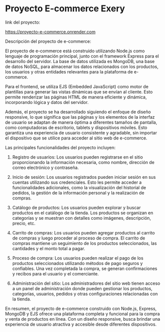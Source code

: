 # Proyecto E-commerce Exery

link del proyecto:

https://proyecto-e-commerce.onrender.com

Descripción del proyecto de e-commerce:

El proyecto de e-commerce está construido utilizando Node.js como lenguaje de programación principal, junto con el framework Express para el desarrollo del servidor. La base de datos utilizada es MongoDB, una base de datos NoSQL, para almacenar los datos relacionados con los productos, los usuarios y otras entidades relevantes para la plataforma de e-commerce.

Para el frontend, se utiliza EJS (Embedded JavaScript) como motor de plantillas para generar las vistas dinámicas que se envían al cliente. Esto permite renderizar las páginas HTML de manera eficiente y dinámica, incorporando lógica y datos del servidor.

Además, el proyecto se ha desarrollado siguiendo el enfoque de diseño responsive, lo que significa que las páginas y los elementos de la interfaz de usuario se adaptan de manera óptima a diferentes tamaños de pantalla, como computadoras de escritorio, tablets y dispositivos móviles. Esto garantiza una experiencia de usuario consistente y agradable, sin importar el dispositivo que se utilice para acceder al sitio web de e-commerce.

Las principales funcionalidades del proyecto incluyen:

1. Registro de usuarios: Los usuarios pueden registrarse en el sitio proporcionando la información necesaria, como nombre, dirección de correo electrónico y contraseña.

2. Inicio de sesión: Los usuarios registrados pueden iniciar sesión en sus cuentas utilizando sus credenciales. Esto les permite acceder a funcionalidades adicionales, como la visualización del historial de pedidos, la gestión de la información personal y la realización de compras.

3. Catálogo de productos: Los usuarios pueden explorar y buscar productos en el catálogo de la tienda. Los productos se organizan en categorías y se muestran con detalles como imágenes, descripción, precio, etc.

4. Carrito de compras: Los usuarios pueden agregar productos al carrito de compras y luego proceder al proceso de compra. El carrito de compras mantiene un seguimiento de los productos seleccionados, las cantidades y el monto total a pagar.

5. Proceso de compra: Los usuarios pueden realizar el pago de los productos seleccionados utilizando métodos de pago seguros y confiables. Una vez completada la compra, se generan confirmaciones y recibos para el usuario y el comerciante.

6. Administración del sitio: Los administradores del sitio web tienen acceso a un panel de administración donde pueden gestionar los productos, categorías, usuarios, pedidos y otras configuraciones relacionadas con la tienda.

En resumen, el proyecto de e-commerce construido con Node.js, Express, MongoDB y EJS ofrece una plataforma completa y funcional para la compra y venta de productos en línea. Con un diseño responsive, busca brindar una experiencia de usuario atractiva y accesible desde diferentes dispositivos.
